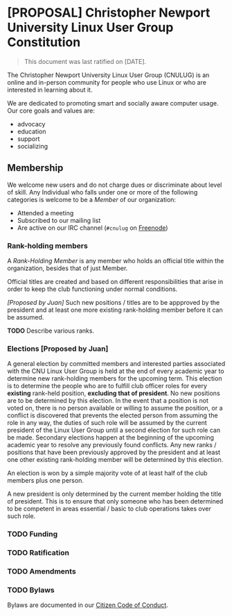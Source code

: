 # [PROPOSAL] Christopher Newport University Linux User Group Constitution

> This document was last ratified on [DATE].

The Christopher Newport University Linux User Group (CNULUG) is an online and in-person
community for people who use Linux or who are interested in learning about it.

We are dedicated to promoting smart and socially aware computer usage.
Our core goals and values are:

- advocacy
- education
- support
- socializing

## Membership

We welcome new users and do not charge dues or discriminate about level of skill.
Any Individual who falls under one or more of the following categories is
welcome to be a *Member* of our organization:

- Attended a meeting
- Subscribed to our mailing list
- Are active on our IRC channel (`#cnulug` on [Freenode](https://freenode.net/))

### Rank-holding members

A *Rank-Holding Member* is any member who holds an official title within the
organization, besides that of just Member.

Official titles are created and based on different responsibilities that arise in order to keep the club functioning under normal conditions.

*[Proposed by Juan]* Such new positions / titles are to be appproved by the president and at least one more existing rank-holding member before it can be assumed.

**TODO** Describe various ranks.

### Elections [Proposed by Juan]

A general election by committed members and interested parties associated with the CNU Linux User Group is held at the end of every academic year to determine new rank-holding members for the upcoming term. This election is to determine the people who are to fulfill club officer roles for every **existing** rank-held position, **excluding that of president**. No new positions are to be determined by this election. In the event that a position is not voted on, there is no person available or willing to assume the position, or a conflict is discovered that prevents the elected person from assuming the role in any way, the duties of such role will be assumed by the current president of the Linux User Group until a second election for such role can be made. Secondary elections happen at the beginning of the upcoming academic year to resolve any previously found conflicts. Any new ranks / positions that have been previously approved by the president and at least one other existing rank-holding member will be determined by this election.

An election is won by a simple majority vote of at least half of the club members plus one person.

A new president is only determined by the current member holding the title of president. This is to ensure that only someone who has been determined to be competent in areas essential / basic to club operations takes over such role.

### TODO Funding

### TODO Ratification

### TODO Amendments

### TODO Bylaws

Bylaws are documented in our [Citizen Code of Conduct](https://github.com/cnulug/policies/blob/master/citizen_code_of_conduct.md#citizen-code-of-conduct).

